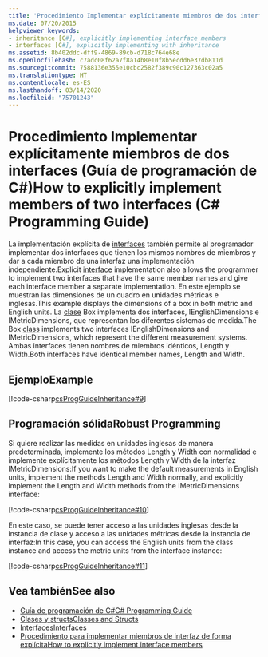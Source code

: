 ```yaml
---
title: 'Procedimiento Implementar explícitamente miembros de dos interfaces: Guía de programación de C#'
ms.date: 07/20/2015
helpviewer_keywords:
- inheritance [C#], explicitly implementing interface members
- interfaces [C#], explicitly implementing with inheritance
ms.assetid: 8b402ddc-dff9-4869-89cb-d718c764e68e
ms.openlocfilehash: c7adc08f62a7f8a14b8e10f8b5ecdd6e37db811d
ms.sourcegitcommit: 7588136e355e10cbc2582f389c90c127363c02a5
ms.translationtype: HT
ms.contentlocale: es-ES
ms.lasthandoff: 03/14/2020
ms.locfileid: "75701243"
---
```

# <a name="how-to-explicitly-implement-members-of-two-interfaces-c-programming-guide"></a><span data-ttu-id="f081f-102">Procedimiento Implementar explícitamente miembros de dos interfaces (Guía de programación de C#)</span><span class="sxs-lookup"><span data-stu-id="f081f-102">How to explicitly implement members of two interfaces (C# Programming Guide)</span></span>
<span data-ttu-id="f081f-103">La implementación explícita de [interfaces](../../language-reference/keywords/interface.md) también permite al programador implementar dos interfaces que tienen los mismos nombres de miembros y dar a cada miembro de una interfaz una implementación independiente.</span><span class="sxs-lookup"><span data-stu-id="f081f-103">Explicit [interface](../../language-reference/keywords/interface.md) implementation also allows the programmer to implement two interfaces that have the same member names and give each interface member a separate implementation.</span></span> <span data-ttu-id="f081f-104">En este ejemplo se muestran las dimensiones de un cuadro en unidades métricas e inglesas.</span><span class="sxs-lookup"><span data-stu-id="f081f-104">This example displays the dimensions of a box in both metric and English units.</span></span> <span data-ttu-id="f081f-105">La [clase](../../language-reference/keywords/class.md) Box implementa dos interfaces, IEnglishDimensions e IMetricDimensions, que representan los diferentes sistemas de medida.</span><span class="sxs-lookup"><span data-stu-id="f081f-105">The Box [class](../../language-reference/keywords/class.md) implements two interfaces IEnglishDimensions and IMetricDimensions, which represent the different measurement systems.</span></span> <span data-ttu-id="f081f-106">Ambas interfaces tienen nombres de miembros idénticos, Length y Width.</span><span class="sxs-lookup"><span data-stu-id="f081f-106">Both interfaces have identical member names, Length and Width.</span></span>  
  
## <a name="example"></a><span data-ttu-id="f081f-107">Ejemplo</span><span class="sxs-lookup"><span data-stu-id="f081f-107">Example</span></span>  
 [!code-csharp[csProgGuideInheritance#9](~/samples/snippets/csharp/VS_Snippets_VBCSharp/csProgGuideInheritance/CS/Inheritance.cs#9)]  
  
## <a name="robust-programming"></a><span data-ttu-id="f081f-108">Programación sólida</span><span class="sxs-lookup"><span data-stu-id="f081f-108">Robust Programming</span></span>  
 <span data-ttu-id="f081f-109">Si quiere realizar las medidas en unidades inglesas de manera predeterminada, implemente los métodos Length y Width con normalidad e implemente explícitamente los métodos Length y Width de la interfaz IMetricDimensions:</span><span class="sxs-lookup"><span data-stu-id="f081f-109">If you want to make the default measurements in English units, implement the methods Length and Width normally, and explicitly implement the Length and Width methods from the IMetricDimensions interface:</span></span>  
  
 [!code-csharp[csProgGuideInheritance#10](~/samples/snippets/csharp/VS_Snippets_VBCSharp/csProgGuideInheritance/CS/Inheritance.cs#10)]  
  
 <span data-ttu-id="f081f-110">En este caso, se puede tener acceso a las unidades inglesas desde la instancia de clase y acceso a las unidades métricas desde la instancia de interfaz:</span><span class="sxs-lookup"><span data-stu-id="f081f-110">In this case, you can access the English units from the class instance and access the metric units from the interface instance:</span></span>  
  
 [!code-csharp[csProgGuideInheritance#11](~/samples/snippets/csharp/VS_Snippets_VBCSharp/csProgGuideInheritance/CS/Inheritance.cs#11)]  
  
## <a name="see-also"></a><span data-ttu-id="f081f-111">Vea también</span><span class="sxs-lookup"><span data-stu-id="f081f-111">See also</span></span>

- [<span data-ttu-id="f081f-112">Guía de programación de C#</span><span class="sxs-lookup"><span data-stu-id="f081f-112">C# Programming Guide</span></span>](../index.md)
- [<span data-ttu-id="f081f-113">Clases y structs</span><span class="sxs-lookup"><span data-stu-id="f081f-113">Classes and Structs</span></span>](../classes-and-structs/index.md)
- [<span data-ttu-id="f081f-114">Interfaces</span><span class="sxs-lookup"><span data-stu-id="f081f-114">Interfaces</span></span>](./index.md)
- [<span data-ttu-id="f081f-115">Procedimiento para implementar miembros de interfaz de forma explícita</span><span class="sxs-lookup"><span data-stu-id="f081f-115">How to explicitly implement interface members</span></span>](./how-to-explicitly-implement-interface-members.md)

